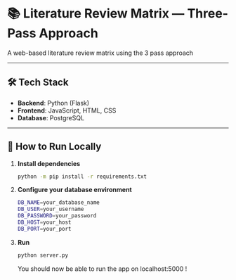 # 📚 Literature Review Matrix — Three-Pass Approach

A web-based literature review matrix using the 3 pass approach

---

## 🛠 Tech Stack

- **Backend**: Python (Flask)
- **Frontend**: JavaScript, HTML, CSS
- **Database**: PostgreSQL

---

## 🚀 How to Run Locally

1. **Install dependencies**  
   ```bash
   python -m pip install -r requirements.txt
   ```
   
2. **Configure your database environment**
   ```bash
   DB_NAME=your_database_name
   DB_USER=your_username
   DB_PASSWORD=your_password
   DB_HOST=your_host
   DB_PORT=your_port
   ```
   
4. **Run**
   ```bash
   python server.py
   ```
   You should now be able to run the app on localhost:5000 !
  


